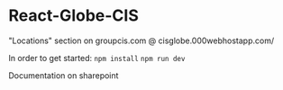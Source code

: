# React-Globe-CIS

"Locations" section on groupcis.com
@ cisglobe.000webhostapp.com/

In order to get started:
`npm install`
`npm run dev`

Documentation on sharepoint
